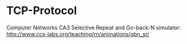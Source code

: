 # TCP-Protocol
Computer Networks CA3
Selective Repeat and Go-back-N simulator: http://www.ccs-labs.org/teaching/rn/animations/gbn_sr/  

